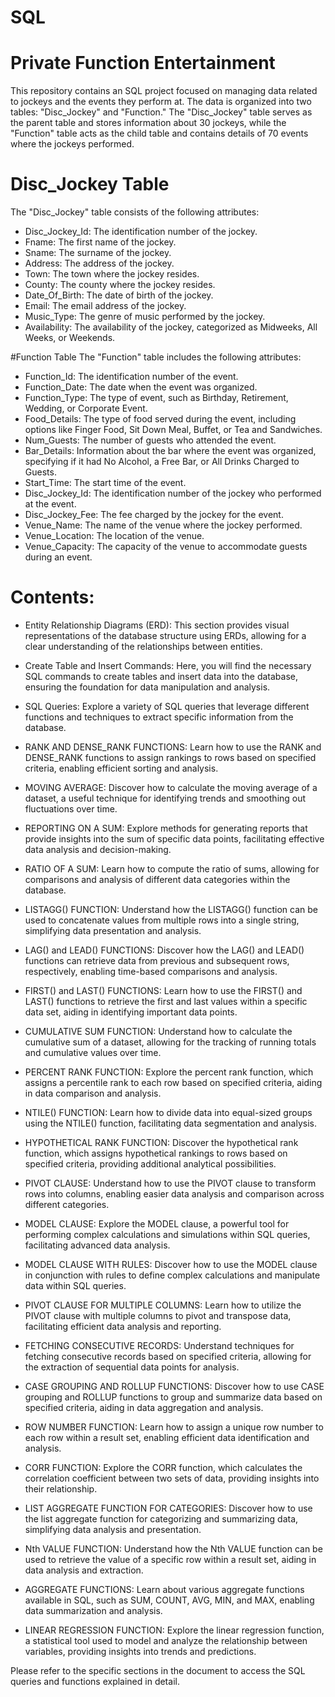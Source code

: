 # SQL


# Private Function Entertainment
This repository contains an SQL project focused on managing data related to jockeys and the events they perform at. The data is organized into two tables: "Disc_Jockey" and "Function." The "Disc_Jockey" table serves as the parent table and stores information about 30 jockeys, while the "Function" table acts as the child table and contains details of 70 events where the jockeys performed.

# Disc_Jockey Table
The "Disc_Jockey" table consists of the following attributes:

- Disc_Jockey_Id: The identification number of the jockey.
- Fname: The first name of the jockey.
- Sname: The surname of the jockey.
- Address: The address of the jockey.
- Town: The town where the jockey resides.
- County: The county where the jockey resides.
- Date_Of_Birth: The date of birth of the jockey.
- Email: The email address of the jockey.
- Music_Type: The genre of music performed by the jockey.
- Availability: The availability of the jockey, categorized as Midweeks, All Weeks, or Weekends.

#Function Table
The "Function" table includes the following attributes:

- Function_Id: The identification number of the event.
- Function_Date: The date when the event was organized.
- Function_Type: The type of event, such as Birthday, Retirement, Wedding, or Corporate Event.
- Food_Details: The type of food served during the event, including options like Finger Food, Sit Down Meal, Buffet, or Tea and Sandwiches.
- Num_Guests: The number of guests who attended the event.
- Bar_Details: Information about the bar where the event was organized, specifying if it had No Alcohol, a Free Bar, or All Drinks Charged to Guests.
- Start_Time: The start time of the event.
- Disc_Jockey_Id: The identification number of the jockey who performed at the event.
- Disc_Jockey_Fee: The fee charged by the jockey for the event.
- Venue_Name: The name of the venue where the jockey performed.
- Venue_Location: The location of the venue.
- Venue_Capacity: The capacity of the venue to accommodate guests during an event.

# Contents:

- Entity Relationship Diagrams (ERD):
This section provides visual representations of the database structure using ERDs, allowing for a clear understanding of the relationships between entities.

- Create Table and Insert Commands:
Here, you will find the necessary SQL commands to create tables and insert data into the database, ensuring the foundation for data manipulation and analysis.

- SQL Queries:
Explore a variety of SQL queries that leverage different functions and techniques to extract specific information from the database.

- RANK AND DENSE_RANK FUNCTIONS:
Learn how to use the RANK and DENSE_RANK functions to assign rankings to rows based on specified criteria, enabling efficient sorting and analysis.

- MOVING AVERAGE:
Discover how to calculate the moving average of a dataset, a useful technique for identifying trends and smoothing out fluctuations over time.

- REPORTING ON A SUM:
Explore methods for generating reports that provide insights into the sum of specific data points, facilitating effective data analysis and decision-making.

- RATIO OF A SUM:
Learn how to compute the ratio of sums, allowing for comparisons and analysis of different data categories within the database.

- LISTAGG() FUNCTION:
Understand how the LISTAGG() function can be used to concatenate values from multiple rows into a single string, simplifying data presentation and analysis.

- LAG() and LEAD() FUNCTIONS:
Discover how the LAG() and LEAD() functions can retrieve data from previous and subsequent rows, respectively, enabling time-based comparisons and analysis.

- FIRST() and LAST() FUNCTIONS:
Learn how to use the FIRST() and LAST() functions to retrieve the first and last values within a specific data set, aiding in identifying important data points.

- CUMULATIVE SUM FUNCTION:
Understand how to calculate the cumulative sum of a dataset, allowing for the tracking of running totals and cumulative values over time.

- PERCENT RANK FUNCTION:
Explore the percent rank function, which assigns a percentile rank to each row based on specified criteria, aiding in data comparison and analysis.

- NTILE() FUNCTION:
Learn how to divide data into equal-sized groups using the NTILE() function, facilitating data segmentation and analysis.

- HYPOTHETICAL RANK FUNCTION:
Discover the hypothetical rank function, which assigns hypothetical rankings to rows based on specified criteria, providing additional analytical possibilities.

- PIVOT CLAUSE:
Understand how to use the PIVOT clause to transform rows into columns, enabling easier data analysis and comparison across different categories.

- MODEL CLAUSE:
Explore the MODEL clause, a powerful tool for performing complex calculations and simulations within SQL queries, facilitating advanced data analysis.

- MODEL CLAUSE WITH RULES:
Discover how to use the MODEL clause in conjunction with rules to define complex calculations and manipulate data within SQL queries.

- PIVOT CLAUSE FOR MULTIPLE COLUMNS:
Learn how to utilize the PIVOT clause with multiple columns to pivot and transpose data, facilitating efficient data analysis and reporting.

- FETCHING CONSECUTIVE RECORDS:
Understand techniques for fetching consecutive records based on specified criteria, allowing for the extraction of sequential data points for analysis.

- CASE GROUPING AND ROLLUP FUNCTIONS:
Discover how to use CASE grouping and ROLLUP functions to group and summarize data based on specified criteria, aiding in data aggregation and analysis.

- ROW NUMBER FUNCTION:
Learn how to assign a unique row number to each row within a result set, enabling efficient data identification and analysis.

- CORR FUNCTION:
Explore the CORR function, which calculates the correlation coefficient between two sets of data, providing insights into their relationship.

- LIST AGGREGATE FUNCTION FOR CATEGORIES:
Discover how to use the list aggregate function for categorizing and summarizing data, simplifying data analysis and presentation.

- Nth VALUE FUNCTION:
Understand how the Nth VALUE function can be used to retrieve the value of a specific row within a result set, aiding in data analysis and extraction.

- AGGREGATE FUNCTIONS:
Learn about various aggregate functions available in SQL, such as SUM, COUNT, AVG, MIN, and MAX, enabling data summarization and analysis.

- LINEAR REGRESSION FUNCTION:
Explore the linear regression function, a statistical tool used to model and analyze the relationship between variables, providing insights into trends and predictions.

Please refer to the specific sections in the document to access the SQL queries and functions explained in detail.
